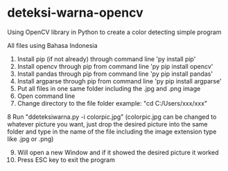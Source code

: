 # deteksi-warna-opencv

Using OpenCV library in Python to create a color detecting simple program

All files using Bahasa Indonesia

1. Install pip (if not already) through command line 'py install pip'
2. Install opencv through pip from command line 'py pip install opencv'
3. Install pandas through pip from command line 'py pip install pandas'
4. Install argparse through pip from command line 'py pip install argparse'
5. Put all files in one same folder including the .jpg and .png image
6. Open command line
7. Change directory to the file folder example: "cd C:/Users/xxx/xxx"

8 Run "ddeteksiwarna.py -i colorpic.jpg" (colorpic.jpg can be changed to whatever picture you want, just drop the desired picture into the same folder and type in the name of the file including the image extension type like .jpg or .png)

9. Will open a new Window and if it showed the desired picture it worked
10. Press ESC key to exit the program
